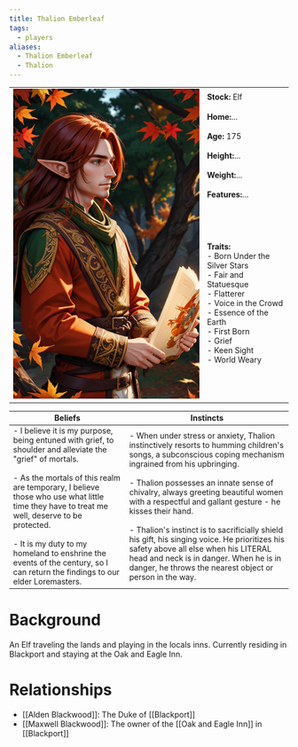 ```yaml
---
title: Thalion Emberleaf
tags:
  - players
aliases:
  - Thalion Emberleaf
  - Thalion
---
```


 <table>
  <tr>
    <td rowspan="8"><img src="../images/00015-847759577.png" alt="Bard Boy"></td>
    <td><b><strong>Stock:</b></strong> Elf</td>
  </tr>
  <tr>
    <td><b><strong>Home:</b></strong>...</td>
  </tr>
    <tr>
    <td><b><strong>Age:</b></strong> 175</td>
  </tr>
    <tr>
    <td><b><strong>Height:</b></strong>...</td>
  </tr>
    <tr>
    <td><b><strong>Weight:</b></strong>...</td>
  </tr>
    <tr>
    <td><b><strong>Features:</b></strong>...</td>
  </tr>
   <tr>
    <td><b><strong>Traits:</b></strong><br>- Born Under the Silver Stars<br>- Fair and Statuesque<br>- Flatterer<br>- Voice in the Crowd<br>- Essence of the Earth<br>- First Born<br>- Grief<br>- Keen Sight<br>- World Weary</td>
  </tr>
</table> 

| Beliefs                                                                                                                                                                                                                                                                                                                                                                                          | Instincts                                                                                                                                                                                                                                                                                                                                                                                                                                                                                                                                                          |
| ------------------------------------------------------------------------------------------------------------------------------------------------------------------------------------------------------------------------------------------------------------------------------------------------------------------------------------------------------------------------------------------------ | ------------------------------------------------------------------------------------------------------------------------------------------------------------------------------------------------------------------------------------------------------------------------------------------------------------------------------------------------------------------------------------------------------------------------------------------------------------------------------------------------------------------------------------------------------------------ |
| - I believe it is my purpose, being entuned with grief, to shoulder and alleviate the "grief" of mortals.<br><br>- As the mortals of this realm are temporary, I believe those who use what little time they have to treat me well, deserve to be protected.<br><br>- It is my duty to my homeland to enshrine the events of the century, so I can return the findings to our elder Loremasters. | - When under stress or anxiety, Thalion instinctively resorts to humming children's songs, a subconscious coping mechanism ingrained from his upbringing.<br><br>- Thalion possesses an innate sense of chivalry, always greeting beautiful women with a respectful and gallant gesture - he kisses their hand.<br><br>- Thalion's instinct is to sacrificially shield his gift, his singing voice. He prioritizes his safety above all else when his LITERAL head and neck is in danger. When he is in danger, he throws the nearest object or person in the way. |

# Background
An Elf traveling the lands and playing in the locals inns. Currently residing in Blackport and staying at the Oak and Eagle Inn. 

# Relationships
* [[Alden Blackwood]]: The Duke of [[Blackport]]
* [[Maxwell Blackwood]]: The owner of the [[Oak and Eagle Inn]] in [[Blackport]]